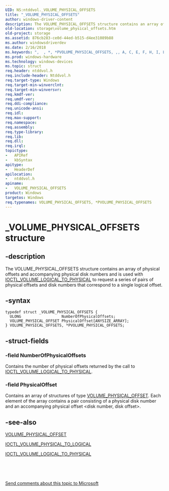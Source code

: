 ```yaml
---
UID: NS:ntddvol._VOLUME_PHYSICAL_OFFSETS
title: "_VOLUME_PHYSICAL_OFFSETS"
author: windows-driver-content
description: The VOLUME_PHYSICAL_OFFSETS structure contains an array of physical offsets and accompanying physical disk numbers and is used with IOCTL_VOLUME_LOGICAL_TO_PHYSICAL to request a series of pairs of physical offsets and disk numbers that correspond to a single logical offset.
old-location: storage\volume_physical_offsets.htm
old-project: storage
ms.assetid: 876cb283-ce0d-44ed-b515-d4ee31089b88
ms.author: windowsdriverdev
ms.date: 2/16/2018
ms.keywords: ",  , *, *PVOLUME_PHYSICAL_OFFSETS, ,, A, C, E, F, H, I, L, M, O, P, PVOLUME_PHYSICAL_OFFSETS, PVOLUME_PHYSICAL_OFFSETS structure pointer [Storage Devices], S, T, U, V, VOLUME_PHYSICAL_OFFSETS, VOLUME_PHYSICAL_OFFSETS structure [Storage Devices], Y, _, _VOLUME_PHYSICAL_OFFSETS, ntddvol/PVOLUME_PHYSICAL_OFFSETS, ntddvol/VOLUME_PHYSICAL_OFFSETS, storage.volume_physical_offsets, structs-volumemgr_f5ee82b1-a42a-47aa-a3fd-116eeb3b441b.xml"
ms.prod: windows-hardware
ms.technology: windows-devices
ms.topic: struct
req.header: ntddvol.h
req.include-header: Ntddvol.h
req.target-type: Windows
req.target-min-winverclnt: 
req.target-min-winversvr: 
req.kmdf-ver: 
req.umdf-ver: 
req.ddi-compliance: 
req.unicode-ansi: 
req.idl: 
req.max-support: 
req.namespace: 
req.assembly: 
req.type-library: 
req.lib: 
req.dll: 
req.irql: 
topictype:
-	APIRef
-	kbSyntax
apitype:
-	HeaderDef
apilocation:
-	ntddvol.h
apiname:
-	VOLUME_PHYSICAL_OFFSETS
product: Windows
targetos: Windows
req.typenames: VOLUME_PHYSICAL_OFFSETS, *PVOLUME_PHYSICAL_OFFSETS
---
```


# _VOLUME_PHYSICAL_OFFSETS structure


## -description


The VOLUME_PHYSICAL_OFFSETS structure contains an array of physical offsets and accompanying physical disk numbers and is used with <a href="..\ntddvol\ni-ntddvol-ioctl_volume_logical_to_physical.md">IOCTL_VOLUME_LOGICAL_TO_PHYSICAL</a> to request a series of pairs of physical offsets and disk numbers that correspond to a single logical offset. 


## -syntax


````
typedef struct _VOLUME_PHYSICAL_OFFSETS {
  ULONG                  NumberOfPhysicalOffsets;
  VOLUME_PHYSICAL_OFFSET PhysicalOffset[ANYSIZE_ARRAY];
} VOLUME_PHYSICAL_OFFSETS, *PVOLUME_PHYSICAL_OFFSETS;
````


## -struct-fields




### -field NumberOfPhysicalOffsets

Contains the number of physical offsets returned by the call to <a href="..\ntddvol\ni-ntddvol-ioctl_volume_logical_to_physical.md">IOCTL_VOLUME_LOGICAL_TO_PHYSICAL</a>. 


### -field PhysicalOffset

Contains an array of structures of type <a href="..\ntddvol\ns-ntddvol-_volume_physical_offset.md">VOLUME_PHYSICAL_OFFSET</a>. Each element of the array contains a pair consisting of a physical disk number and an accompanying physical offset &lt;disk number, disk offset&gt;. 


## -see-also

<a href="..\ntddvol\ns-ntddvol-_volume_physical_offset.md">VOLUME_PHYSICAL_OFFSET</a>



<a href="..\ntddvol\ni-ntddvol-ioctl_volume_physical_to_logical.md">IOCTL_VOLUME_PHYSICAL_TO_LOGICAL</a>



<a href="..\ntddvol\ni-ntddvol-ioctl_volume_logical_to_physical.md">IOCTL_VOLUME_LOGICAL_TO_PHYSICAL</a>



 

 

<a href="mailto:wsddocfb@microsoft.com?subject=Documentation%20feedback [storage\storage]:%20VOLUME_PHYSICAL_OFFSETS structure%20 RELEASE:%20(2/16/2018)&amp;body=%0A%0APRIVACY STATEMENT%0A%0AWe use your feedback to improve the documentation. We don't use your email address for any other purpose, and we'll remove your email address from our system after the issue that you're reporting is fixed. While we're working to fix this issue, we might send you an email message to ask for more info. Later, we might also send you an email message to let you know that we've addressed your feedback.%0A%0AFor more info about Microsoft's privacy policy, see http://privacy.microsoft.com/en-us/default.aspx." title="Send comments about this topic to Microsoft">Send comments about this topic to Microsoft</a>

